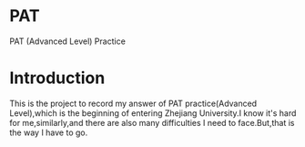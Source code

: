 # PAT
PAT (Advanced Level) Practice
# Introduction
This is the project to record my answer of PAT practice(Advanced Level),which is the beginning of entering Zhejiang University.I know it's hard for me,similarly,and there are also many difficulties I need to face.But,that is the way I have to go.
